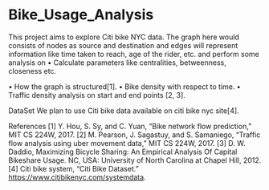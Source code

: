 # Bike_Usage_Analysis

This project aims to explore Citi bike NYC data. The graph here would consists of nodes as source and destination and edges will represent information like time taken to reach, age of the rider, etc. and perform some analysis on • Calculate parameters like centralities, betweenness, closeness etc.

• How the graph is structured[1].
• Bike density with respect to time.
• Traffic density analysis on start and end points [2, 3].


DataSet
We plan to use Citi bike data available on citi bike nyc site[4].



References
[1] Y. Hou, S. Sy, and C. Yuan, “Bike network flow prediction,” MIT CS 224W,
2017.
[2] M. Pearson, J. Sagastuy, and S. Samaniego, “Traffic flow analysis using uber
movement data,” MIT CS 224W, 2017.
[3] D. W. Daddio, Maximizing Bicycle Sharing: An Empirical Analysis Of Capital
Bikeshare Usage. NC, USA: University of North Carolina at Chapel Hill,
2012.
[4] Citi bike system, “Citi Bike Dataset.” https://www.citibikenyc.com/systemdata.
